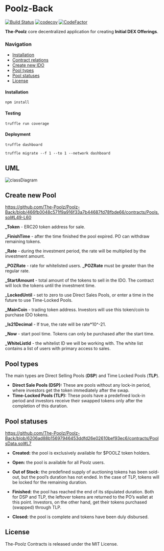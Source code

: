 # Poolz-Back
[![Build Status](https://api.travis-ci.com/The-Poolz/Poolz-Back.svg?branch=main)](https://app.travis-ci.com/github/The-Poolz/Poolz-Back)
[![codecov](https://codecov.io/gh/The-Poolz/Poolz-Back/branch/master/graph/badge.svg)](https://codecov.io/gh/The-Poolz/Poolz-Back)
[![CodeFactor](https://www.codefactor.io/repository/github/the-poolz/poolz-back/badge)](https://www.codefactor.io/repository/github/the-poolz/poolz-back)

**The-Poolz** core decentralized application for creating **Initial DEX Offerings**.

### Navigation

- [Installation](#installation)
- [Contract relations](#uml)
- [Create new IDO](#create-new-pool)
- [Pool types](#pool-types)
- [Pool statuses](#pool-statuses)
- [License](#license)
#### Installation

```console
npm install
```

#### Testing

```console
truffle run coverage
```

#### Deployment

```console
truffle dashboard
```

```console
truffle migrate --f 1 --to 1 --network dashboard
```
## UML

![classDiagram](https://user-images.githubusercontent.com/68740472/193278591-43301008-4720-4484-a313-e224d02c54b4.svg)

## Create new Pool
https://github.com/The-Poolz/Poolz-Back/blob/466fb0048c571f9a916f33a7b44687fd78fbde66/contracts/Pools.sol#L49-L60

**_Token** - ERC20 token address for sale.

**_FinishTime** - after the time finished the pool expired. PO can withdraw remaining tokens.

**_Rate** - during the investment period, the rate will be multiplied by the investment amount. 

**_POZRate** -  rate for whitelisted users. **_POZRate** must be greater than the regular rate.

**_StartAmount** - total amount of the tokens to sell in the IDO. The contract will lock the tokens until the investment time.

**_LockedUntil** - set to zero to use Direct Sales Pools, or enter a time in the future to use Time-Locked Pools.

**_MainCoin** - trading token address. Investors will use this token/coin to purchase IDO tokens.

**_Is21Decimal** - If true, the rate will be rate*10^-21.

**_Now** - start pool time. Tokens can only be purchased after the start time.

**_WhiteListId** - the whitelist ID we will be working with. The white list contains a list of users with primary access to sales.

## Pool types
The main types are Direct Selling Pools (**DSP**) and Time Locked Pools (**TLP**).
- **Direct Sale Pools (DSP):** These are pools without any lock-in period, where investors get the token immediately after the swap.
 - **Time-Locked Pools (TLP):** These pools have a predefined lock-in period and investors receive their swapped tokens only after the completion of this duration.

## Pool statuses
https://github.com/The-Poolz/Poolz-Back/blob/6206ad88b15697946453ddfd26e02610bef93ec6/contracts/PoolsData.sol#L7
- **Created:** the pool is exclusively available for $POOLZ token holders.

- **Open:** the pool is available for all Poolz users.

- **Out of Stock:** the predefined supply of auctioning tokens has been sold-out, but the pool’s duration has not ended. In the case of TLP, tokens will be locked for the remaining duration.

- **Finished:** the pool has reached the end of its stipulated duration. Both for DSP and TLP, the leftover tokens are returned to the PO’s wallet at this point. Investors, on the other hand, get their tokens purchased (swapped) through TLP.

- **Closed:** the pool is complete and tokens have been duly disbursed.

## License
The-Poolz Contracts is released under the MIT License.
